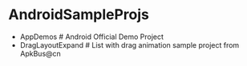 # AndroidSampleProjs

- AppDemos # Android Official Demo Project
- DragLayoutExpand # List with drag animation sample project from ApkBus@cn
